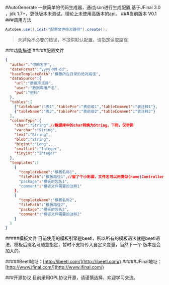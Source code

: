 #AutoGenerate
一款简单的代码生成器，通过json进行生成配置,基于JFinal 3.0 ，jdk 1.7+，更低版本未测试，理论上未使用高版本的api。
###当前版本
V0.1
###调用方法
```java
AutoGen.use().init("配置文件绝对路径").create();
```
> 未避免不必要的错误，不提供默认配置，请指定读取路径

###功能描述
#####配置文件
```json
{
  "author":"你的名字",
  "dateFormat":"yyyy-MM-dd",
  "baseTemplatePath":"模板所在目录的绝对路径",
  "dataSource":{
    "url":"数据库连接",
    "user":"数据库用户名",
    "pwd":"密码"
  },
  "tables":[
    {"tableName":"表1","tablePre":"表前缀1","tableComment":"表注释1"},
    {"tableName":"表2","tablePre":"表前缀2","tableComment":"表注释2"}
  ],
  "columnType":{
    "char":"String",//数据库中的char转换为String，下同，仅举例
    "varchar":"String",
    "text":"String",
    "blob":"String",
    "bigint":"Long",
    "smallint":"Integer",
    "tinyint":"Integer"
  },
  "templates":[
    {
      "templateName":"模板名称1",
      "filePath":"模板路径1",//留了个小彩蛋，文件名可以用类似{name}Controller.java的方式指定，会用首字母大写的驼峰式的表名代替
      "package":"模板的包名1",
      "comment":"模板文件需要的注释1"
    },
    {
      "templateName":"模板名称2",
      "filePath":"模板路径2",
      "package":"模板的包名2",
      "comment":"模板文件需要的注释2"
    }
  ]
}
```
#####模板文件
目前使用的模板引擎是beetl，所以所有的模板语法就是beetl语法，模板后缀名可随意指定，暂时不支持传入自定义变量，当然下一个
版本是会加入的。

#####Beetl地址：[http://ibeetl.com/](http://ibeetl.com/)
#####JFinal地址：[http://www.jfinal.com/](http://www.jfinal.com/)

###开源协议
目前采用GPL协议开源，请谨慎选择，欢迎学习交流。